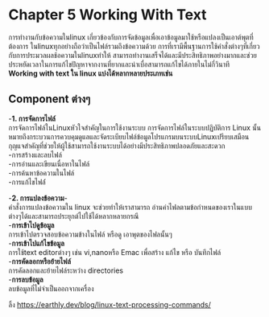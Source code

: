 # Chapter 5 Working With Text
การทำงานกับข้อความในlinux เกี่ยวข้องกับการจัดข้อมูลเพื่อเอาข้อมูลมาใช้หรือแปลงเป็นเอาต์พุตที่ต้องการ ในlinuxทุกอย่างถือว่าเป็นไฟล์รวมถึงข้อความด้วย การที่เรามีพื้นฐานการใช้คำสั่งต่างๆที่เกี่ยวกับการประมวลผลช้อความในlinuxทำให้ สามารถทำงานเสร็จได้และมีประสิทธิภาพอย่างมากและช่วยประหยัดเวลาในการแก้ไขปัญหาจากงานที่ยากและน่าเบื่อสามารถแก้ไขได้ภายในไม่กี่วินาที<br>
**Working with text ใน linux แบ่งได้หลากหลายประเภทเช่น**<br>
## Component ต่างๆ<br>
-**1. การจัดการไฟล์**<br>
การจัดการไฟล์ในLinuxหัวใจสำคัญในการใช้งานระบบ
การจัดการไฟล์ในระบบปฏิบัติการ Linux นั้นหมายถึงกระบวนการควบคุมดูแลและจัดระเบียบไฟล์ข้อมูลโปรแกรมบนระบบLinuxเปรียบเสมือนกุญแจสำคัญที่ช่วยให้ผู้ใช้สามารถใช้งานระบบได้อย่างมีประสิทธิภาพปลอดภัยและสะดวก<br>
-การสร้างและลบไฟล์<br>
-การอ่านและเขียนเนื่อหาในไฟล์<br>
-การค้นหาข้อความในไฟล์<br>
-การแก้ไขไฟล์์<br>

-**2. การแปลงข้อความ**-<br>
คำสั่งการแปลงข้อความใน linux จะช่วยทำให้เราสามารถ อ่านค่าไฟลตามข้อกำหนดของเราในแบบต่างๆได้และสามารถประยุกต์ไปใช้ได้หลากหลายกรณี<br>
-**การเข้าไปดูข้อมูล**<br>
การเข้าไปตรวจสอบข้อความข้างในไฟล์ หรือดู เอาพุตของไฟลนั้นๆ<br>
-**การเข้าไปแก้ไขข้อมูล**<br>
การใช้text editorต่างๆ เช่น vi,nanoหรือ Emac เพื่อสร้าง แก้ไข หรือ บันทึกไฟล์<br>
-**การคัดลอกหรือย้ายไฟล์**<br>
การคัดลอกและย้ายไฟล์ระหว่าง directories<br>
-**การลบข้อมูล**<br>
ลบข้อมูลที่ไม่จำเป็นออกจากเครื่อง<br>









ลิ้ง
https://earthly.dev/blog/linux-text-processing-commands/
